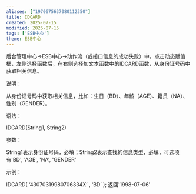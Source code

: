 ```yaml
---
aliases: ["1970675637080112350"]
title: IDCARD
created: 2025-07-15
modified: 2025-07-15
tags: ['ESB中心']
theme: ESB中心
---
```


后台管理中心->ESB中心->动作流（或接口信息的成功失败）中，点击动态赋值框，左侧选择函数后，在右侧选择加文本函数中的IDCARD函数，从身份证号码中获取相关信息。

说明：

从身份证号码中获取相关信息，比如：生日（BD）、年龄（AGE）、籍贯（NA）、性别（GENDER）。

语法：

IDCARD(String1, String2)

参数：

String1表示身份证号码，必填；String2表示查找的信息类型，必填，可选项有'BD', 'AGE', 'NA', 'GENDER'

示例：

IDCARD( ‘43070319980706334X’ , ‘BD’ ); 返回'1998-07-06'